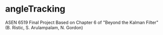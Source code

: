 # angleTracking
ASEN 6519 Final Project
Based on Chapter 6 of "Beyond the Kalman Filter" (B. Ristic, S. Arulampalam, N. Gordon) 
